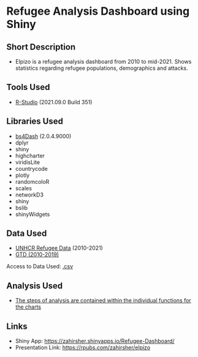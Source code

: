 # Refugee Analysis Dashboard using Shiny

## Short Description
- Elpizo is a refugee analysis dashboard from 2010 to mid-2021. Shows statistics regarding refugee populations, demographics and attacks.

## Tools Used
- [R-Studio](https://www.rstudio.com/) (2021.09.0 Build 351)

## Libraries Used
- [bs4Dash](https://rinterface.github.io/bs4Dash/index.html) (2.0.4.9000)
- dplyr
- shiny
- highcharter
- viridisLite
- countrycode
- plotly
- randomcoloR
- scales
- networkD3
- shiny
- bslib
- shinyWidgets

## Data Used
- [UNHCR Refugee Data](https://www.unhcr.org/refugee-statistics/) (2010-2021)
- [GTD (2010-2019)](https://www.start.umd.edu/gtd/)

Access to Data Used: [.csv](https://github.com/zahir2000/Refugee-Analysis/tree/master/R)

## Analysis Used
- [The steps of analysis are contained within the individual functions for the charts](https://github.com/zahir2000/Refugee-Analysis/blob/master/R/server.R)

## Links
- Shiny App: https://zahirsher.shinyapps.io/Refugee-Dashboard/
- Presentation Link: https://rpubs.com/zahirsher/elpizo
